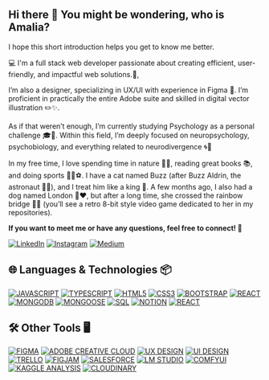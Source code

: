 ## Hi there 👋 You might be wondering, who is Amalia?

I hope this short introduction helps you get to know me better.


💻 I'm a full stack web developer passionate about creating efficient, user-friendly, and impactful web solutions.🚀, 

I’m also a designer, specializing in UX/UI with experience in Figma 🎨. I’m proficient in practically the entire Adobe suite and skilled in digital vector illustration ✏️✨.

As if that weren’t enough, I’m currently studying Psychology as a personal challenge 🎓🧠. Within this field, I’m deeply focused on neuropsychology, psychobiology, and everything related to neurodivergence 🌀🧬


In my free time, I love spending time in nature 🌿🌞, reading great books 📚, and doing sports 🏃‍♀️⚽.
I have a cat named Buzz (after Buzz Aldrin, the astronaut 🚀🐱), and I treat him like a king 👑.
A few months ago, I also had a dog named London 🐶❤️, but after a long time, she crossed the rainbow bridge 🌈🐾 (you’ll see a retro 8-bit style video game dedicated to her in my repositories).


**If you want to meet me or have any questions, feel free to connect! 🤝**

[![LinkedIn](https://img.shields.io/badge/LinkedIn-%230077B5.svg?style=for-the-badge&logo=linkedin&logoColor=white)](https://www.linkedin.com/in/amaliabarrigasmunuera/)
[![Instagram](https://img.shields.io/badge/Instagram-%23E4405F.svg?style=for-the-badge&logo=instagram&logoColor=white)](https://www.instagram.com/byamalia.tech/)
[![Medium](https://img.shields.io/badge/Medium-000000.svg?style=for-the-badge&logo=medium&logoColor=white)](https://medium.com/@amaliabarrigas)

## 🌐 Languages & Technologies 📦

[![JAVASCRIPT](https://img.shields.io/badge/JAVASCRIPT-F7DF1E?style=for-the-badge&logo=javascript&logoColor=black)](https://developer.mozilla.org/en-US/docs/Web/JavaScript)
[![TYPESCRIPT](https://img.shields.io/badge/TYPESCRIPT-3178C6?style=for-the-badge&logo=typescript&logoColor=white)](https://www.typescriptlang.org/)
[![HTML5](https://img.shields.io/badge/HTML5-E34F26?style=for-the-badge&logo=html5&logoColor=white)](https://developer.mozilla.org/en-US/docs/Web/HTML)
[![CSS3](https://img.shields.io/badge/CSS3-1572B6?style=for-the-badge&logo=css3&logoColor=white)](https://developer.mozilla.org/en-US/docs/Web/CSS)
[![BOOTSTRAP](https://img.shields.io/badge/BOOTSTRAP-7952B3?style=for-the-badge&logo=bootstrap&logoColor=white)](https://getbootstrap.com/)
[![REACT](https://img.shields.io/badge/REACT-61DAFB?style=for-the-badge&logo=react&logoColor=black)](https://reactjs.org/)
[![MONGODB](https://img.shields.io/badge/MONGODB-47A248?style=for-the-badge&logo=mongodb&logoColor=white)](https://www.mongodb.com/)
[![MONGOOSE](https://img.shields.io/badge/MONGOOSE-880000?style=for-the-badge&logo=mongoose&logoColor=white)](https://mongoosejs.com/)
[![SQL](https://img.shields.io/badge/SQL-4479A1?style=for-the-badge&logo=postgresql&logoColor=white)](https://en.wikipedia.org/wiki/SQL)
[![NOTION](https://img.shields.io/badge/NOTION-000000?style=for-the-badge&logo=notion&logoColor=white)](https://www.notion.so/)
[![REACT](https://img.shields.io/badge/REACT-61DAFB?style=for-the-badge&logo=react&logoColor=black)](https://reactjs.org/)


## 🛠️ Other Tools 🖥️

[![FIGMA](https://img.shields.io/badge/FIGMA-F24E1E?style=for-the-badge&logo=figma&logoColor=white)](https://www.figma.com/)
[![ADOBE CREATIVE CLOUD](https://img.shields.io/badge/ADOBE_CREATIVE_CLOUD-DA1F26?style=for-the-badge&logo=adobecreativecloud&logoColor=white)](https://www.adobe.com/creativecloud.html)
[![UX DESIGN](https://img.shields.io/badge/UX_DESIGN-000000?style=for-the-badge&logo=uxdesign&logoColor=white)](https://en.wikipedia.org/wiki/User_experience_design)
[![UI DESIGN](https://img.shields.io/badge/UI_DESIGN-0052CC?style=for-the-badge&logo=figma&logoColor=white)](https://en.wikipedia.org/wiki/User_interface_design)
[![TRELLO](https://img.shields.io/badge/TRELLO-0052CC?style=for-the-badge&logo=trello&logoColor=white)](https://trello.com/)
[![FIGJAM](https://img.shields.io/badge/FIGJAM-8E44AD?style=for-the-badge&logo=figma&logoColor=white)](https://www.figma.com/figjam/)
[![SALESFORCE](https://img.shields.io/badge/SALESFORCE-00A1E0?style=for-the-badge&logo=salesforce&logoColor=white)](https://www.salesforce.com/)
[![LM STUDIO](https://img.shields.io/badge/LM%20STUDIO-4B0082?style=for-the-badge&logo=opensourceinitiative&logoColor=white)](https://lmstudio.ai/)
[![COMFYUI](https://img.shields.io/badge/COMFYUI-6A1B9A?style=for-the-badge&logo=opencv&logoColor=white)](https://github.com/comfyanonymous/ComfyUI)
[![KAGGLE ANALYSIS](https://img.shields.io/badge/DATA_ANALYSIS_%7C_KAGGLE-20BEFF?style=for-the-badge&logo=kaggle&logoColor=white)](https://www.kaggle.com/)
[![CLOUDINARY](https://img.shields.io/badge/CLOUDINARY-3448C5?style=for-the-badge&logo=cloudinary&logoColor=white)](https://cloudinary.com/)


